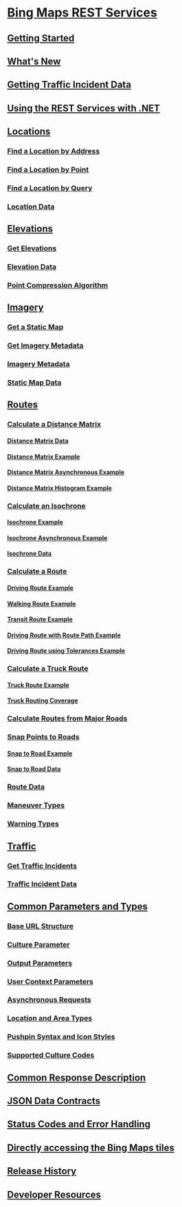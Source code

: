 # [Bing Maps REST Services](bing-maps-rest-services.md)
## [Getting Started](getting-started-with-the-bing-maps-rest-services.md)
## [What's New](what-s-new-in-the-rest-services.md)
## [Getting Traffic Incident Data](getting-traffic-incident-data.md)
## [Using the REST Services with .NET](using-the-rest-services-with-net.md)
## [Locations](locations-api.md)
### [Find a Location by Address](find-a-location-by-address.md)
### [Find a Location by Point](find-a-location-by-point.md)
### [Find a Location by Query](find-a-location-by-query.md)
### [Location Data](location-data.md)
## [Elevations](elevations-api.md)
### [Get Elevations](get-elevations.md)
### [Elevation Data](elevation-data.md)
### [Point Compression Algorithm](point-compression-algorithm.md)
## [Imagery](imagery-api.md)
### [Get a Static Map](get-a-static-map.md)
### [Get Imagery Metadata](get-imagery-metadata.md)
### [Imagery Metadata](imagery-metadata.md)
### [Static Map Data](static-map-data.md)
## [Routes](routes-api.md)
### [Calculate a Distance Matrix](calculate-a-distance-matrix.md)
#### [Distance Matrix Data](distance-matrix-data.md)
#### [Distance Matrix Example](distance-matrix-example.md)
#### [Distance Matrix Asynchronous Example](distance-matrix-asynchronous-example.md)
#### [Distance Matrix Histogram Example](distance-matrix-histogram-example.md)
### [Calculate an Isochrone](calculate-an-isochrone.md)
#### [Isochrone Example](isochrone-example.md)
#### [Isochrone Asynchronous Example](isochrone-asynchronous-example.md)
#### [Isochrone Data](isochrone-data.md)
### [Calculate a Route](calculate-a-route.md)
#### [Driving Route Example](driving-route-example.md)
#### [Walking Route Example](walking-route-example.md)
#### [Transit Route Example](transit-route-example.md)
#### [Driving Route with Route Path Example](driving-route-with-route-path-example.md)
#### [Driving Route using Tolerances Example](driving-route-using-tolerances-example.md)
### [Calculate a Truck Route](calculate-a-truck-route.md)
#### [Truck Route Example](truck-route-example.md)
#### [Truck Routing Coverage](truck-routing-coverage.md)
### [Calculate Routes from Major Roads](calculate-routes-from-major-roads.md)
### [Snap Points to Roads](snap-points-to-roads.md)
#### [Snap to Road Example](snap-to-road-example.md)
#### [Snap to Road Data](snap-to-road-data.md)
### [Route Data](route-data.md)
### [Maneuver Types](maneuver-types.md)
### [Warning Types](warning-types.md)
## [Traffic](traffic-api.md)
### [Get Traffic Incidents](get-traffic-incidents.md)
### [Traffic Incident Data](traffic-incident-data.md)
## [Common Parameters and Types](common-parameters-and-types.md)
### [Base URL Structure](bing-maps-rest-url-structure.md)
### [Culture Parameter](culture-parameter.md)
### [Output Parameters](output-parameters.md)
### [User Context Parameters](user-context-parameters.md)
### [Asynchronous Requests](asynchronous-requests.md)
### [Location and Area Types](location-and-area-types.md)
### [Pushpin Syntax and Icon Styles](pushpin-syntax-and-icon-styles.md)
### [Supported Culture Codes](supported-culture-codes.md)
## [Common Response Description](common-response-description.md)
## [JSON Data Contracts](json-data-contracts.md)
## [Status Codes and Error Handling](status-codes-and-error-handling2.md)
## [Directly accessing the Bing Maps tiles](directly-accessing-the-bing-maps-tiles.md)
## [Release History](release-history1.md)
## [Developer Resources](developer-resources2.md)
